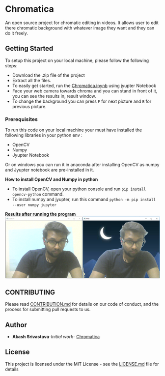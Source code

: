 # Chromatica

An open source project for chromatic editing in videos. It allows user to edit there chromatic background with whatever image they want
and they can do it freely.

## Getting Started
To setup this project on your local machine, please follow the following steps:

* Download the .zip file of the project
* Extract all the files.
* To easily get started, run the [Chromatica.ipynb](https://github.com/Dev-Akash/Chromatica/blob/master/Cromatica.ipynb) using jyupter Notebook
* Face your web camera towards chroma and you can stand in front of it, you can see the results in, result window.
* To change the background you can press `F` for next picture and `B` for previous picture.

### Prerequisites

To run this code on your local machine your must have installed the following libraries in your python env :
* OpenCV
* Numpy
* Jyupter Notebook

Or on windows you can run it in anaconda after installing OpenCV as numpy and Jyupter notebook are pre-installed in it.

**How to install OpenCV and Numpy in python**

* To install OpenCV, open your python console and run `pip install opencv-python` command.
* To install numpy and jyupter, run this command `python -m pip install --user numpy jupyter`

**Results after running the program**
![Alt text](https://github.com/Dev-Akash/Chromatica/blob/master/result/resultOfProject(1).PNG)

## CONTRIBUTING

Please read [CONTRIBUTION.md](https://github.com/Dev-Akash/Chromatica/blob/master/CONTRIBUTION.md) for details on our code of conduct, and the process for submitting pull requests to us.


## Author
* **Akash Srivastava**-*Initial work*- [Chromatica](https://github.com/dev-akash/Chromatica)

## License

This project is licensed under the MIT License - see the [LICENSE.md](LICENSE.md) file for details

